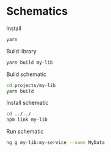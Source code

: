 # Schematics

Install

```sh
yarn
```

Build library

```sh
yarn build my-lib
```

Build schematic

```sh
cd projects/my-lib
yarn build
```

Install schematic

```sh
cd ../../
npm link my-lib
```

Run schematic

```sh
ng g my-lib:my-service --name MyData
```
